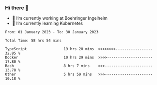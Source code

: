 ### Hi there 👋
- 🔭 I’m currently working at Boehringer Ingelheim
- 🌱 I’m currently learning Kubernetes

 
<!--START_SECTION:waka-->

```text
From: 01 January 2023 - To: 30 January 2023

Total Time: 58 hrs 54 mins

TypeScript                 19 hrs 20 mins  >>>>>>>>-----------------   32.85 %
Docker                     10 hrs 29 mins  >>>>---------------------   17.80 %
Bash                       8 hrs 7 mins    >>>----------------------   13.78 %
Other                      5 hrs 59 mins   >>>----------------------   10.18 %
```

<!--END_SECTION:waka-->

 
